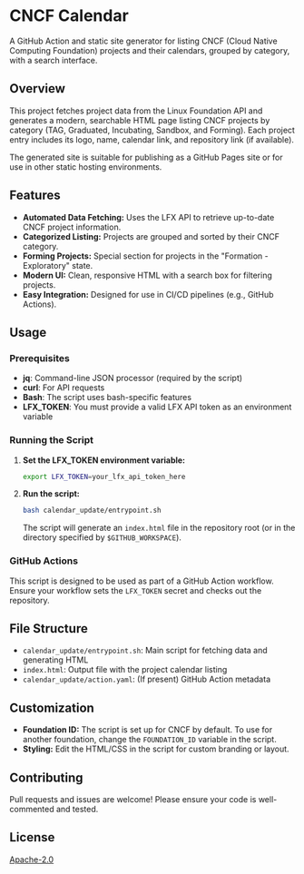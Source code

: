 # CNCF Calendar

A GitHub Action and static site generator for listing CNCF (Cloud Native Computing Foundation) projects and their calendars, grouped by category, with a search interface.

## Overview

This project fetches project data from the Linux Foundation API and generates a modern, searchable HTML page listing CNCF projects by category (TAG, Graduated, Incubating, Sandbox, and Forming). Each project entry includes its logo, name, calendar link, and repository link (if available).

The generated site is suitable for publishing as a GitHub Pages site or for use in other static hosting environments.

## Features
- **Automated Data Fetching:** Uses the LFX API to retrieve up-to-date CNCF project information.
- **Categorized Listing:** Projects are grouped and sorted by their CNCF category.
- **Forming Projects:** Special section for projects in the "Formation - Exploratory" state.
- **Modern UI:** Clean, responsive HTML with a search box for filtering projects.
- **Easy Integration:** Designed for use in CI/CD pipelines (e.g., GitHub Actions).

## Usage

### Prerequisites
- **jq**: Command-line JSON processor (required by the script)
- **curl**: For API requests
- **Bash**: The script uses bash-specific features
- **LFX_TOKEN**: You must provide a valid LFX API token as an environment variable

### Running the Script

1. **Set the LFX_TOKEN environment variable:**
   ```sh
   export LFX_TOKEN=your_lfx_api_token_here
   ```
2. **Run the script:**
   ```sh
   bash calendar_update/entrypoint.sh
   ```
   The script will generate an `index.html` file in the repository root (or in the directory specified by `$GITHUB_WORKSPACE`).

### GitHub Actions
This script is designed to be used as part of a GitHub Action workflow. Ensure your workflow sets the `LFX_TOKEN` secret and checks out the repository.

## File Structure
- `calendar_update/entrypoint.sh`: Main script for fetching data and generating HTML
- `index.html`: Output file with the project calendar listing
- `calendar_update/action.yaml`: (If present) GitHub Action metadata

## Customization
- **Foundation ID:** The script is set up for CNCF by default. To use for another foundation, change the `FOUNDATION_ID` variable in the script.
- **Styling:** Edit the HTML/CSS in the script for custom branding or layout.

## Contributing
Pull requests and issues are welcome! Please ensure your code is well-commented and tested.

## License
[Apache-2.0](LICENSE)



